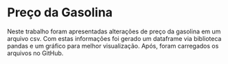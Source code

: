 # Preço da Gasolina

Neste trabalho foram apresentadas alterações de preço da gasolina em um arquivo csv.
Com estas informações foi gerado um dataframe via biblioteca pandas e um gráfico para melhor visualização.
Após, foram carregados os arquivos no GitHub.